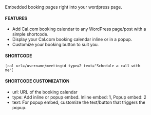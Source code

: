 Embedded booking pages right into your wordpress page.

#### FEATURES

- Add Cal.com booking calendar to any WordPress page/post with a simple shortcode.
- Display your Cal.com booking calendar inline or in a popup.
- Customize your booking button to suit you.

#### SHORTCODE

<code>[cal url=/username/meetingid type=2 text="Schedule a call with me"]</code>

#### SHORTCODE CUSTOMIZATION

- url: URL of the booking calendar
- type: Add inline or popup embed. Inline embed: 1, Popup embed: 2
- text: For popup embed, customize the text/button that triggers the popup.
